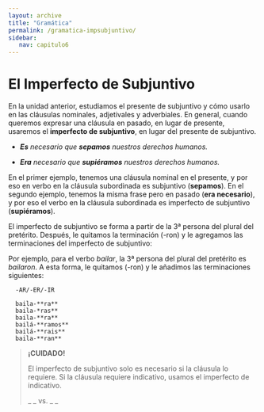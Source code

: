 ```yaml
---
layout: archive
title: "Gramática"
permalink: /gramatica-impsubjuntivo/
sidebar:
   nav: capitulo6
---
```


# El Imperfecto de Subjuntivo

En la unidad anterior, estudiamos el presente de subjuntivo y cómo usarlo en las cláusulas nominales, adjetivales y adverbiales. En general, cuando queremos expresar una cláusula en pasado, en lugar de presente, usaremos el **imperfecto de subjuntivo**, en lugar del presente de subjuntivo. 

- _**Es** necesario que **sepamos** nuestros derechos humanos._

- _**Era** necesario que **supiéramos** nuestros derechos humanos._


En el primer ejemplo, tenemos una cláusula nominal en el presente, y por eso en verbo en la cláusula subordinada es subjuntivo (**sepamos**). En el segundo ejemplo, tenemos la misma frase pero en pasado (**era necesario**), y por eso el verbo en la cláusula subordinada es imperfecto de subjuntivo (**supiéramos**). 

El imperfecto de subjuntivo se forma a partir de la 3ª persona del plural del pretérito. Después, le quitamos la terminación (-ron) y le agregamos las terminaciones del imperfecto de subjuntivo:

Por ejemplo, para el verbo _bailar_, la 3ª persona del plural del pretérito es _bailaron_. A esta forma, le quitamos (-ron) y le añadimos las terminaciones siguientes:

      -AR/-ER/-IR
      
      baila-**ra**
      baila-*ras**
      baila-**ra**
      bailá-**ramos**
      bailá-**rais**
      baila-**ran**




> **¡CUIDADO!**  
>  
> El imperfecto de subjuntivo solo es necesario si la cláusula lo requiere. Si la cláusula requiere indicativo, usamos el imperfecto de indicativo.
> 
> _
> _
> vs. 
> _
> _